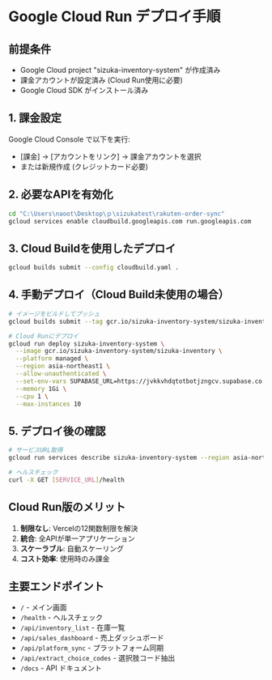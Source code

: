 # Google Cloud Run デプロイ手順

## 前提条件
- Google Cloud project "sizuka-inventory-system" が作成済み
- 課金アカウントが設定済み (Cloud Run使用に必要)
- Google Cloud SDK がインストール済み

## 1. 課金設定
Google Cloud Console で以下を実行:
- [課金] → [アカウントをリンク] → 課金アカウントを選択
- または新規作成 (クレジットカード必要)

## 2. 必要なAPIを有効化
```bash
cd "C:\Users\naoot\Desktop\ｐ\sizukatest\rakuten-order-sync"
gcloud services enable cloudbuild.googleapis.com run.googleapis.com
```

## 3. Cloud Buildを使用したデプロイ
```bash
gcloud builds submit --config cloudbuild.yaml .
```

## 4. 手動デプロイ（Cloud Build未使用の場合）
```bash
# イメージをビルドしてプッシュ
gcloud builds submit --tag gcr.io/sizuka-inventory-system/sizuka-inventory .

# Cloud Runにデプロイ
gcloud run deploy sizuka-inventory-system \
  --image gcr.io/sizuka-inventory-system/sizuka-inventory \
  --platform managed \
  --region asia-northeast1 \
  --allow-unauthenticated \
  --set-env-vars SUPABASE_URL=https://jvkkvhdqtotbotjzngcv.supabase.co,SUPABASE_KEY=眉JhbG... \
  --memory 1Gi \
  --cpu 1 \
  --max-instances 10
```

## 5. デプロイ後の確認
```bash
# サービスURL取得
gcloud run services describe sizuka-inventory-system --region asia-northeast1 --format "value(status.url)"

# ヘルスチェック
curl -X GET [SERVICE_URL]/health
```

## Cloud Run版のメリット
1. **制限なし**: Vercelの12関数制限を解決
2. **統合**: 全APIが単一アプリケーション
3. **スケーラブル**: 自動スケーリング
4. **コスト効率**: 使用時のみ課金

## 主要エンドポイント
- `/` - メイン画面
- `/health` - ヘルスチェック
- `/api/inventory_list` - 在庫一覧
- `/api/sales_dashboard` - 売上ダッシュボード
- `/api/platform_sync` - プラットフォーム同期
- `/api/extract_choice_codes` - 選択肢コード抽出
- `/docs` - API ドキュメント